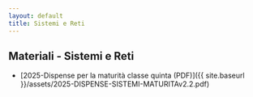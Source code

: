 ```yaml
---
layout: default
title: Sistemi e Reti
---
```


## Materiali - Sistemi e Reti

- [2025-Dispense per la maturità classe quinta (PDF)]({{ site.baseurl }}/assets/2025-DISPENSE-SISTEMI-MATURITAv2.2.pdf)
